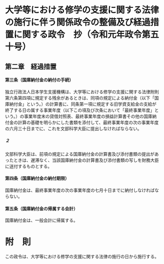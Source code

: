 # 大学等における修学の支援に関する法律の施行に伴う関係政令の整備及び経過措置に関する政令　抄（令和元年政令第五十号）
## 第二章　経過措置
#### 第三条（国庫納付金の納付の手続）
独立行政法人日本学生支援機構は、大学等における修学の支援に関する法律附則第六条第四項に規定する残余があるときは、同項の規定による納付金（以下「国庫納付金」という。）の計算書に、同条第一項に規定する旧学資支給金の支給が終了する日の属する事業年度（以下この項及び次条において「最終事業年度」という。）の事業年度末の貸借対照表、最終事業年度の損益計算書その他の国庫納付金の計算の基礎を明らかにした書類を添付して、最終事業年度の次の事業年度の六月三十日までに、これを文部科学大臣に提出しなければならない。
##### ２
文部科学大臣は、前項の規定による国庫納付金の計算書及び添付書類の提出があったときは、遅滞なく、当該国庫納付金の計算書及び添付書類の写しを財務大臣に送付するものとする。
#### 第四条（国庫納付金の納付期限）
国庫納付金は、最終事業年度の次の事業年度の七月十日までに納付しなければならない。
#### 第五条（国庫納付金の帰属する会計）
国庫納付金は、一般会計に帰属する。
# 附　則
この政令は、大学等における修学の支援に関する法律の施行の日から施行する。
